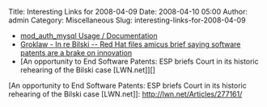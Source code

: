 Title: Interesting Links for 2008-04-09
Date: 2008-04-10 05:00
Author: admin
Category: Miscellaneous
Slug: interesting-links-for-2008-04-09

-   [mod\_auth\_mysql Usage / Documentation][]
-   [Groklaw - In re Bilski -- Red Hat files amicus brief saying
    software patents are a brake on innovation][]
-   [An opportunity to End Software Patents: ESP briefs Court in its
    historic rehearing of the Bilski case [LWN.net]][]

  [mod\_auth\_mysql Usage / Documentation]: http://www.cgi101.com/class/password/mod_auth_mysql.html
  [Groklaw - In re Bilski -- Red Hat files amicus brief saying software
  patents are a brake on innovation]: http://www.groklaw.net/article.php?story=20080409033837121
  [An opportunity to End Software Patents: ESP briefs Court in its
  historic rehearing of the Bilski case [LWN.net]]: http://lwn.net/Articles/277161/
